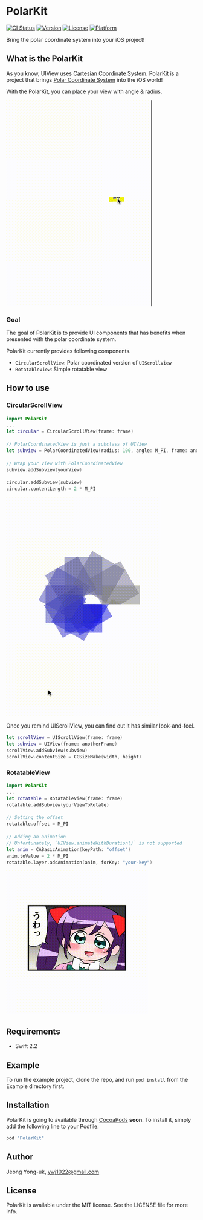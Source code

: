 # PolarKit

[![CI Status](https://travis-ci.org/alldne/PolarKit.svg?branch=master)](https://travis-ci.org/alldne/PolarKit)
[![Version](https://img.shields.io/cocoapods/v/PolarKit.svg?style=flat)](http://cocoapods.org/pods/PolarKit)
[![License](https://img.shields.io/cocoapods/l/PolarKit.svg?style=flat)](http://cocoapods.org/pods/PolarKit)
[![Platform](https://img.shields.io/cocoapods/p/PolarKit.svg?style=flat)](http://cocoapods.org/pods/PolarKit)

Bring the polar coordinate system into your iOS project!

## What is the PolarKit
As you know, UIView uses [Cartesian Coordinate System](https://en.wikipedia.org/wiki/Cartesian_coordinate_system).
PolarKit is a project that brings [Polar Coordinate System](https://en.wikipedia.org/wiki/Polar_coordinate_system) into the iOS world!

With the PolarKit, you can place your view with angle & radius.

![CircularScrollView](Screenshots/CircularScrollView.gif)

### Goal
The goal of PolarKit is to provide UI components that has benefits when presented with the polar coordinate system.

PolarKit currently provides following components.
- `CircularScrollView`: Polar coordinated version of `UIScrollView`
- `RotatableView`: Simple rotatable view

## How to use
### CircularScrollView
```swift
import PolarKit
...
let circular = CircularScrollView(frame: frame)

// PolarCoordinatedView is just a subclass of UIView
let subview = PolarCoordinatedView(radius: 100, angle: M_PI, frame: anotherFrame)

// Wrap your view with PolarCoordinatedView
subview.addSubview(yourView)

circular.addSubview(subview)
circular.contentLength = 2 * M_PI
```
![CircularScrollView2](Screenshots/CircularScrollView2.gif)

Once you remind UIScrollView, you can find out it has similar look-and-feel.

```swift
let scrollView = UIScrollView(frame: frame)
let subview = UIView(frame: anotherFrame)
scrollView.addSubview(subview)
scrollView.contentSize = CGSizeMake(width, height)
```

### RotatableView
```swift
import PolarKit
...
let rotatable = RotatableView(frame: frame)
rotatable.addSubview(yourViewToRotate)

// Setting the offset
rotatable.offset = M_PI

// Adding an animation
// Unfortunately, `UIView.animateWithDuration()` is not supported
let anim = CABasicAnimation(keyPath: "offset")
anim.toValue = 2 * M_PI
rotatable.layer.addAnimation(anim, forKey: "your-key")
```

![RotatableView](Screenshots/RotatableView.gif)


## Requirements

- Swift 2.2

## Example

To run the example project, clone the repo, and run `pod install` from the Example directory first.

## Installation

PolarKit is going to available through [CocoaPods](http://cocoapods.org) **soon**. To install
it, simply add the following line to your Podfile:

```ruby
pod "PolarKit"
```

## Author

Jeong Yong-uk, ywj1022@gmail.com

## License

PolarKit is available under the MIT license. See the LICENSE file for more info.
